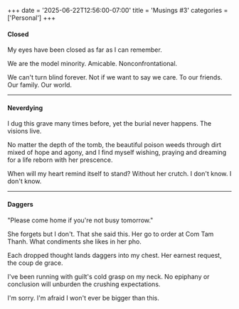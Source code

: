 +++
date = '2025-06-22T12:56:00-07:00'
title = 'Musings #3'
categories = ['Personal']
+++

#### Closed

My eyes have been closed as far as I can remember. 

We are the model minority. Amicable. Nonconfrontational. 

We can't turn blind forever. Not if we want to say we care. To our friends. Our family. Our world.  

---

#### Neverdying

I dug this grave many times before, yet the burial never happens. The visions live. 

No matter the depth of the tomb, the beautiful poison weeds through dirt mixed of hope and agony, and I find myself wishing, praying and dreaming for a life reborn with her prescence. 

When will my heart remind itself to stand? Without her crutch. I don't know. I don't know.

---

#### Daggers

"Please come home if you're not busy tomorrow."

She forgets but I don't. That she said this. Her go to order at Com Tam Thanh. What condiments she likes in her pho. 

Each dropped thought lands daggers into my chest. Her earnest request, the coup de grace. 

I've been running with guilt's cold grasp on my neck. No epiphany or conclusion will unburden the crushing expectations. 

I'm sorry. I'm afraid I won't ever be bigger than this.